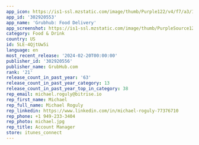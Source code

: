 ```yaml
---
app_icon: https://is1-ssl.mzstatic.com/image/thumb/Purple122/v4/f7/a3/1f/f7a31ff5-fdbf-7b2a-bc26-51aaa4bbd509/AppIcon-0-0-1x_U007emarketing-0-7-0-85-220.png/1024x1024bb.png
app_id: '302920553'
app_name: 'Grubhub: Food Delivery'
app_screenshot: https://is1-ssl.mzstatic.com/image/thumb/PurpleSource126/v4/b1/80/d8/b180d8cb-25f8-7919-1c7c-55b3e5471cbd/9af22f97-6872-435d-86a5-f2981b7ab7ed_GH_Screens_iPhone_6.5_2.png/1242x2688bb.png
category: Food & Drink
country: US
id: 5LE-4QjtUw5i
language: en
most_recent_release: '2024-02-20T00:00:00'
publisher_id: '302920556'
publisher_name: GrubHub.com
rank: '21'
release_count_in_past_year: '63'
release_count_in_past_year_category: 13
release_count_in_past_year_top_in_category: 38
rep_email: michael.roguly@bitrise.io
rep_first_name: Michael
rep_full_name: Michael Roguly
rep_linkedin: https://www.linkedin.com/in/michael-roguly-77376710
rep_phone: +1 949-233-3404
rep_photo: michael.jpg
rep_title: Account Manager
store: itunes_connect
---
```


